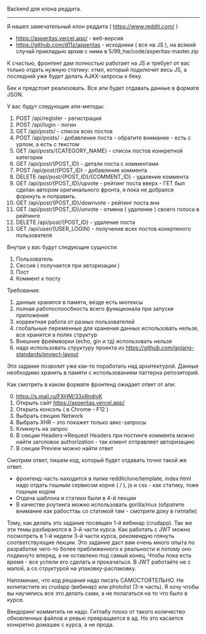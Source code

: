 Backend для клона реддита.

-----

Я нашел замечательный клон реддита ( https://www.reddit.com/ )

* https://asperitas.vercel.app/ - веб-версия
* https://github.com/d11z/asperitas - исходники ( все на JS ), на всякий случай прикладыю архив с ними в 5/99_hw/code/asperitas-master.zip

К счастью, фронтент дам полностью работает на JS и требует от вас только отдать нужную статику: хтмл, который подключит весь JS, а последний уже будет делать AJAX-запросы к беку.

Бек и предстоит реализовать. Все апи будет отдавать данные в формате JSON.

У вас будут следующие апи-методы:

1) POST /api/register - регистрация
2) POST /api/login - логин
3) GET /api/posts/ - список всех постов
4) POST /api/posts/ - добавление поста - обратите внимание - есть с урлом, а есть с текстом
5) GET /api/posts/{CATEGORY_NAME} - список постов конкретной категории
6) GET /api/post/{POST_ID} - детали поста с комментами
7) POST /api/post/{POST_ID} - добавление коммента
8) DELETE /api/post/{POST_ID}/{COMMENT_ID} - удаление коммента
9) GET /api/post/{POST_ID}/upvote - рейтинг поста вверх - ГЕТ был сделан автором оригинального фронта, я пока не добрался форкнуть и поправить.
10) GET /api/post/{POST_ID}/downvote - рейтинг поста вни
11) GET /api/post/{POST_ID}/unvote - отмена ( удаление ) своего голоса в рейтинге
12) DELETE /api/post/{POST_ID} - удаление поста
13) GET /api/user/{USER_LOGIN} - получение всех постов конкртеного пользователя

Внутри у вас будут следующие сущности:

1) Пользователь
2) Сессия ( получается при авторизации )
3) Пост
4) Коммент к посту

Требования:
1) данные хранятся в памяти, везде есть мютексы
2) полная работоспоосбность всего функционала при запуске приложения
3) корректная работа от разных пользователей
4) глобальные переменные для хранения данных использовать нельзя, все хранится в полях структур
5) Внешние фреймворки (echo, gin и тд) использовать нельзя
6) надо использовать структуру проекта из https://github.com/golang-standards/project-layout

Это задание позволит уже как-то поработать над архитектурой.
Данные необходимо хранить в памяти с использованием паттерна репозиторий.

Как смотреть в каком формате фронтенд ожидает ответ от апи:

0) https://s.mail.ru/FXHM/33xRndiyK
1) Открыть сайт https://asperitas.vercel.app/
2) Открыть консоль ( в Chrome - F12 )
3) Выбрать секцию Network
4) Выбрать XHR - это покажет только аякс-запросы
5) Кликнуть на запрос
6) В секции Headers->Request Headers при постинге коммента можно найти заголовок authorization - так клиент отправляет авторизацию
7) В секции Preview можно найти ответ

Смотрим ответ, пишем код, который будет отдавать точно такой же ответ.

* фронтенд-часть находится в папке redditclone/template, index.html надо отдать гошным сервисом корне ( / ), js и css - как статику, тоже гошным кодом
* Отдача шаблона и статики были в 4-й лекции
* В качестве роутинга можно использовать gorilla/mux (обратите внимание как рабосттаь со статикой там - смотрите доку в гитлабе)

Тому, как делать это задание посвящен 1-й вебинар (crudapp). Так же эти темы разбираются в 3-й части курса. Как работать с JWT можно посмотреть в 1-й недели 3-й части курса, рекомендую глянуть соответствующие лекции. Это задание даст вам очень много опыта по разработке чего-то более приближенного к реальности и потому оно подвинуто вперед, а не оставлено под самый конец. Чтобы пока есть время - все успели его сделать и прокачаться. В JWT работайте не с мапой, а со структурой на упаковку-распаковку.

Напоминаю, что код решания надо писать САМОСТОЯТЕЛЬНО. Не копипастите из crudapp (вебинар) или photolist (3-я часть). Я хочу чтобы вы научились все это делать сами, а не полагаться на то что было в курсе.

Вендоринг коммитить не надо. Гитлабу плохо от такого количество обновленных файлов и ревью превращается в ад. Но это касается конкретно домашек с курса, а не прода.